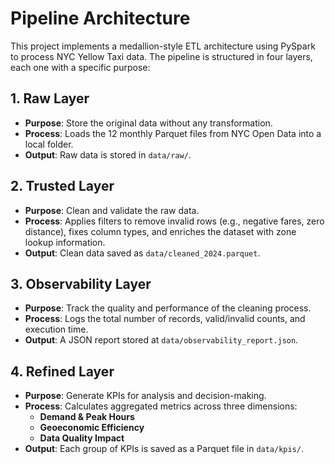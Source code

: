 # Pipeline Architecture

This project implements a medallion-style ETL architecture using PySpark to process NYC Yellow Taxi data. The pipeline is structured in four layers, each one with a specific purpose:

## 1. Raw Layer
- **Purpose**: Store the original data without any transformation.
- **Process**: Loads the 12 monthly Parquet files from NYC Open Data into a local folder.
- **Output**: Raw data is stored in `data/raw/`.

## 2. Trusted Layer
- **Purpose**: Clean and validate the raw data.
- **Process**: Applies filters to remove invalid rows (e.g., negative fares, zero distance), fixes column types, and enriches the dataset with zone lookup information.
- **Output**: Clean data saved as `data/cleaned_2024.parquet`.

## 3. Observability Layer
- **Purpose**: Track the quality and performance of the cleaning process.
- **Process**: Logs the total number of records, valid/invalid counts, and execution time.
- **Output**: A JSON report stored at `data/observability_report.json`.

## 4. Refined Layer
- **Purpose**: Generate KPIs for analysis and decision-making.
- **Process**: Calculates aggregated metrics across three dimensions:
  - **Demand & Peak Hours**
  - **Geoeconomic Efficiency**
  - **Data Quality Impact**
- **Output**: Each group of KPIs is saved as a Parquet file in `data/kpis/`.

